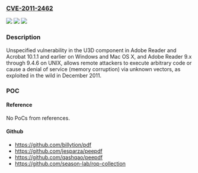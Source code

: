 ### [CVE-2011-2462](https://cve.mitre.org/cgi-bin/cvename.cgi?name=CVE-2011-2462)
![](https://img.shields.io/static/v1?label=Product&message=n%2Fa&color=blue)
![](https://img.shields.io/static/v1?label=Version&message=n%2Fa&color=blue)
![](https://img.shields.io/static/v1?label=Vulnerability&message=n%2Fa&color=brighgreen)

### Description

Unspecified vulnerability in the U3D component in Adobe Reader and Acrobat 10.1.1 and earlier on Windows and Mac OS X, and Adobe Reader 9.x through 9.4.6 on UNIX, allows remote attackers to execute arbitrary code or cause a denial of service (memory corruption) via unknown vectors, as exploited in the wild in December 2011.

### POC

#### Reference
No PoCs from references.

#### Github
- https://github.com/billytion/pdf
- https://github.com/jesparza/peepdf
- https://github.com/qashqao/peepdf
- https://github.com/season-lab/rop-collection

